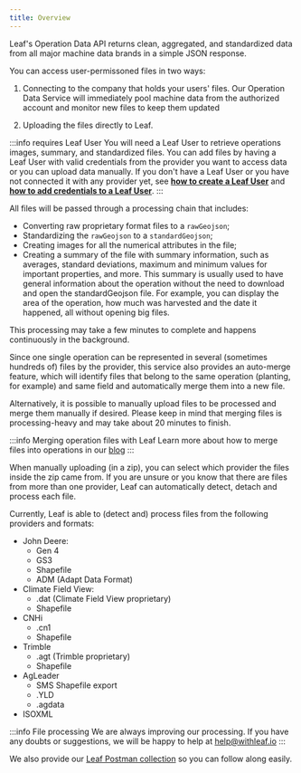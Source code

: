 ```yaml
---
title: Overview
---
```


Leaf's Operation Data API returns clean, aggregated, and standardized data
from all major machine data brands in a simple JSON response. 

You can access user-permissoned files in two ways:

1. Connecting to the company that holds your users' files. Our Operation Data 
Service will immediately pool machine data from the authorized account and 
monitor new files to keep them updated

2. Uploading the files directly to Leaf.

:::info requires Leaf User
You will need a Leaf User to retrieve operations images, summary, and 
standardized files. You can add files by having a Leaf User with valid 
credentials from the provider you want to access data or you can upload data 
manually. If you don't have a Leaf User or you have not connected it with any 
provider yet, see **[how to create a Leaf User](#)** and 
**[how to add credentials to a Leaf User]()**.
:::

All files will be passed through a processing chain that includes:
- Converting raw proprietary format files to a `rawGeojson`;
- Standardizing the `rawGeojson` to a `standardGeojson`;
- Creating images for all the numerical attributes in the file;
- Creating a summary of the file with summary information, such as averages,
standard deviations, maximum and minimum values ​​for important properties, and 
more. This summary is usually used to have general information about the 
operation without the need to download and open the standardGeojson file. For
example, you can display the area of the operation, how much was harvested and
the date it happened, all without opening big files.

This processing may take a few minutes to complete and happens continuously
in the background.

Since one single operation can be represented in several (sometimes hundreds of) files by the provider,
this service also provides an auto-merge feature, which will identify files that
belong to the same operation (planting, for example) and same field and 
automatically merge them into a new file.

Alternatively, it is possible to manually upload files to be processed and merge
them manually if desired. Please keep in mind that merging files is processing-heavy
and may take about 20 minutes to finish.

:::info Merging operation files with Leaf
Learn more about how to merge files into operations in our [blog][medium_url]
:::

When manually uploading (in a zip), you can select which provider the files
inside the zip came from. If you are unsure or you know that there are files 
from more than one provider, Leaf can automatically detect, detach and process
each file. 

Currently, Leaf is able to (detect and) process files from the following
providers and formats:

- John Deere:
    - Gen 4
    - GS3
    - Shapefile
    - ADM (Adapt Data Format)
- Climate Field View:
    - .dat (Climate Field View proprietary)
    - Shapefile
- CNHi
    - .cn1
    - Shapefile
- Trimble
    - .agt (Trimble proprietary)
    - Shapefile
- AgLeader
    - SMS Shapefile export
    - .YLD
    - .agdata
- ISOXML

:::info File processing
We are always improving our processing. If you have any doubts or suggestions, 
we will be happy to help at help@withleaf.io
:::


We also provide our [Leaf Postman collection][leaf_postman_url] so you can follow
along easily.


[leaf_postman_url]: https://github.com/Leaf-Agriculture/Leaf-quickstart-Postman-collection
[medium_url]: https://medium.com/leaf-agriculture/merge-of-files-into-operations-1e62726df64d
[operations_endpoints]: files_endpoints
